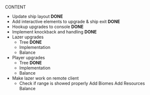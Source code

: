 CONTENT
- Update ship layout **DONE**
- Add interactive elements to upgrade & ship exit **DONE**
- Hookup upgrades to console **DONE**
- Implement knockback and handling **DONE**
- Lazer upgrades 
	- Tree **DONE**
	- Implementation
	- Balance
- Player upgrades
	- Tree **DONE**
	- Implementation
	- Balance
- Make lazer work on remote client
	- Check if range is showed properly 
Add Biomes
Add Resources
Balance